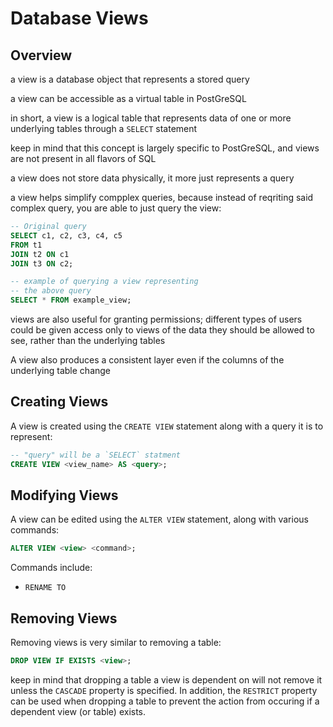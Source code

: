 # Database Views

## Overview

a view is a database object that represents a stored query

a view can be accessible as a virtual table in PostGreSQL

in short, a view is a logical table that represents data of one or more underlying tables through a `SELECT` statement

keep in mind that this concept is largely specific to PostGreSQL, and views are not present in all flavors of SQL

a view does not store data physically, it more just represents a query

a view helps simplify compplex queries, because instead of reqriting said complex query, you are able to just query the view:

```sql
-- Original query
SELECT c1, c2, c3, c4, c5
FROM t1
JOIN t2 ON c1
JOIN t3 ON c2;

-- example of querying a view representing
-- the above query
SELECT * FROM example_view;
```

views are also useful for granting permissions; different types of users could be given access only to views of the data they should be allowed to see, rather than the underlying tables

A view also produces a consistent layer even if the columns of the underlying table change

## Creating Views

A view is created using the `CREATE VIEW` statement along with a query it is to represent:

```sql
-- "query" will be a `SELECT` statment
CREATE VIEW <view_name> AS <query>;
```

## Modifying Views

A view can be edited using the `ALTER VIEW` statement, along with various commands:

```sql
ALTER VIEW <view> <command>;
```

Commands include:

- `RENAME TO`

## Removing Views

Removing views is very similar to removing a table:

```sql
DROP VIEW IF EXISTS <view>;
```

keep in mind that dropping a table a view is dependent on will not remove it unless the `CASCADE` property is specified. In addition, the `RESTRICT` property can be used when dropping a table to prevent the action from occuring if a dependent view (or table) exists.


